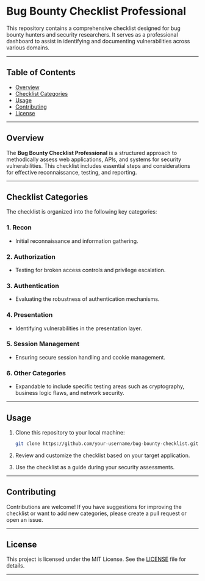# **Bug Bounty Checklist Professional**

This repository contains a comprehensive checklist designed for bug bounty hunters and security researchers. It serves as a professional dashboard to assist in identifying and documenting vulnerabilities across various domains.

---

## **Table of Contents**
- [Overview](#overview)
- [Checklist Categories](#checklist-categories)
- [Usage](#usage)
- [Contributing](#contributing)
- [License](#license)

---

## **Overview**
The **Bug Bounty Checklist Professional** is a structured approach to methodically assess web applications, APIs, and systems for security vulnerabilities. This checklist includes essential steps and considerations for effective reconnaissance, testing, and reporting.

---

## **Checklist Categories**
The checklist is organized into the following key categories:

### **1. Recon**
   - Initial reconnaissance and information gathering.

### **2. Authorization**
   - Testing for broken access controls and privilege escalation.

### **3. Authentication**
   - Evaluating the robustness of authentication mechanisms.

### **4. Presentation**
   - Identifying vulnerabilities in the presentation layer.

### **5. Session Management**
   - Ensuring secure session handling and cookie management.

### **6. Other Categories**
   - Expandable to include specific testing areas such as cryptography, business logic flaws, and network security.

---

## **Usage**
1. Clone this repository to your local machine:
   ```bash
   git clone https://github.com/your-username/bug-bounty-checklist.git
   ```

2. Review and customize the checklist based on your target application.

3. Use the checklist as a guide during your security assessments.

---

## **Contributing**
Contributions are welcome! If you have suggestions for improving the checklist or want to add new categories, please create a pull request or open an issue.

---

## **License**
This project is licensed under the MIT License. See the [LICENSE](LICENSE) file for details.

---
